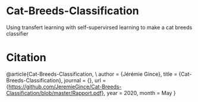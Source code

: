 # Cat-Breeds-Classification
 Using transfert learning with self-supervirsed learning to make a cat breeds classifier


# Citation

@article{Cat-Breeds-Classification, \\
  author          = {Jérémie Gince},
  title           = {Cat-Breeds-Classification},
  journal         = {},
  url             = {https://github.com/JeremieGince/Cat-Breeds-Classification/blob/master/Rapport.pdf},
  year            = 2020,
  month           = May
}
